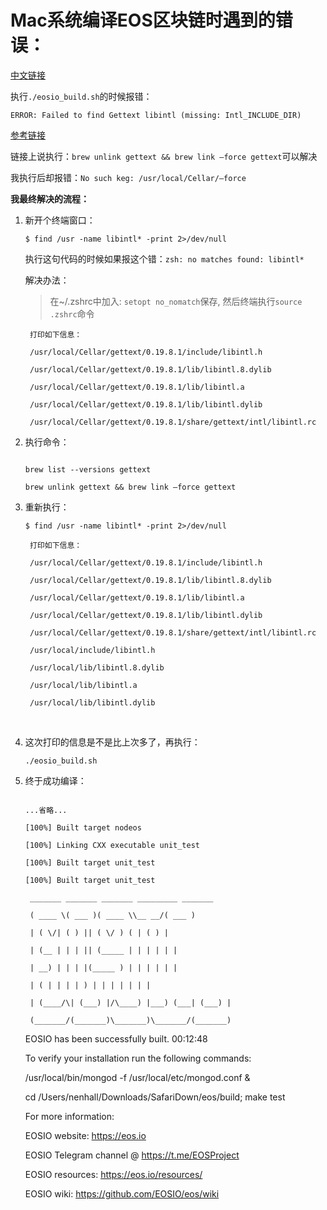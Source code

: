 # Mac系统编译EOS区块链时遇到的错误：



[中文链接](http://www.eosdata.io/)

执行`./eosio_build.sh`的时候报错：

`ERROR: Failed to find Gettext libintl (missing: Intl_INCLUDE_DIR)`

[参考链接](https://github.com/EOSIO/eos/issues/2028?ref=tokendaily)

链接上说执行：`brew unlink gettext && brew link –force gettext`可以解决

我执行后却报错：`No such keg: /usr/local/Cellar/–force`

**我最终解决的流程：**



1. 新开个终端窗口：

    `$ find /usr -name libintl* -print 2>/dev/null`

    执行这句代码的时候如果报这个错：`zsh: no matches found: libintl*`

    解决办法：

    > 在~/.zshrc中加入: `setopt no_nomatch`保存, 然后终端执行`source .zshrc`命令

    

        打印如下信息：
    
        /usr/local/Cellar/gettext/0.19.8.1/include/libintl.h
    
        /usr/local/Cellar/gettext/0.19.8.1/lib/libintl.8.dylib
    
        /usr/local/Cellar/gettext/0.19.8.1/lib/libintl.a
    
        /usr/local/Cellar/gettext/0.19.8.1/lib/libintl.dylib
    
        /usr/local/Cellar/gettext/0.19.8.1/share/gettext/intl/libintl.rc



2. 执行命令：



    ```
    
    brew list --versions gettext
    
    brew unlink gettext && brew link –force gettext
    
    ```

3. 重新执行：

    `$ find /usr -name libintl* -print 2>/dev/null`

    

        打印如下信息：
        
        /usr/local/Cellar/gettext/0.19.8.1/include/libintl.h
        
        /usr/local/Cellar/gettext/0.19.8.1/lib/libintl.8.dylib
        
        /usr/local/Cellar/gettext/0.19.8.1/lib/libintl.a
        
        /usr/local/Cellar/gettext/0.19.8.1/lib/libintl.dylib
        
        /usr/local/Cellar/gettext/0.19.8.1/share/gettext/intl/libintl.rc
        
        /usr/local/include/libintl.h
        
        /usr/local/lib/libintl.8.dylib
        
        /usr/local/lib/libintl.a
        
        /usr/local/lib/libintl.dylib


    ​    

4. 这次打印的信息是不是比上次多了，再执行：

    `./eosio_build.sh`

5. 终于成功编译：

     

    ```
    
    ...省略...
    
    [100%] Built target nodeos
    
    [100%] Linking CXX executable unit_test
    
    [100%] Built target unit_test
    
    [100%] Built target unit_test
    
     _______ _______ _______ _________ _______
    
     ( ____ \( ___ )( ____ \\__ __/( ___ )
    
     | ( \/| ( ) || ( \/ ) ( | ( ) |
    
     | (__ | | | || (_____ | | | | | |
    
     | __) | | | |(_____ ) | | | | | |
    
     | ( | | | | ) | | | | | | |
    
     | (____/\| (___) |/\____) |___) (___| (___) |
    
     (_______/(_______)\_______)\_______/(_______)
    ```



     EOSIO has been successfully built. 00:12:48



     To verify your installation run the following commands:



     /usr/local/bin/mongod -f /usr/local/etc/mongod.conf &
    
     cd /Users/nenhall/Downloads/SafariDown/eos/build; make test



     For more information:
    
     EOSIO website: https://eos.io
    
     EOSIO Telegram channel @ https://t.me/EOSProject
    
     EOSIO resources: https://eos.io/resources/
    
     EOSIO wiki: https://github.com/EOSIO/eos/wiki
    
     ```





